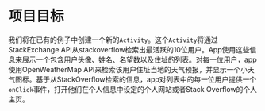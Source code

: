 # 项目目标

我们将在已有的例子中创建一个新的`Activity`。这个`Activity`将通过StackExchange API从stackoverflow检索出最活跃的10位用户。App使用这些信息来展示一个包含用户头像、姓名、名望数以及住址的列表。对每一位用户，app使用OpenWeatherMap API来检索该用户住址当地的天气预报，并显示一个小天气图标。基于从StackOverflow检索的信息，app对列表中的每一位用户提供一个`onClick`事件，打开他们在个人信息中设定的个人网站或者Stack Overflow的个人主页。